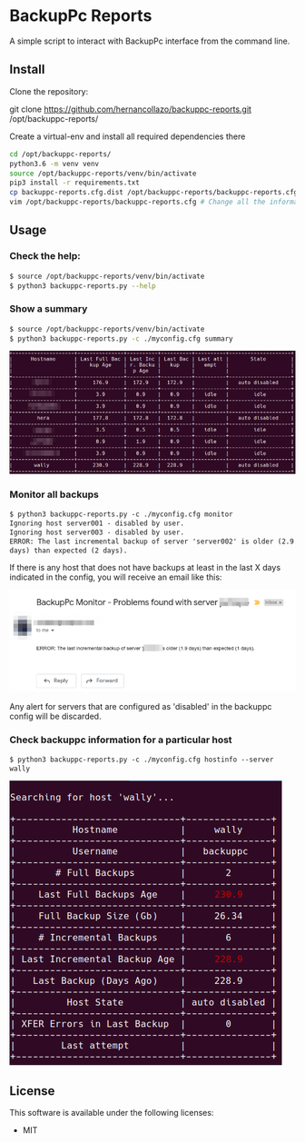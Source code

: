 
# BackupPc Reports

A simple script to interact with BackupPc interface from the command line.

## Install

Clone the repository:

git clone https://github.com/hernancollazo/backuppc-reports.git /opt/backuppc-reports/

Create a virtual-env and install all required dependencies there

```sh
cd /opt/backuppc-reports/
python3.6 -m venv venv
source /opt/backuppc-reports/venv/bin/activate
pip3 install -r requirements.txt
cp backuppc-reports.cfg.dist /opt/backuppc-reports/backuppc-reports.cfg
vim /opt/backuppc-reports/backuppc-reports.cfg # Change all the information there!
```

## Usage

### Check the help:

```sh
$ source /opt/backuppc-reports/venv/bin/activate
$ python3 backuppc-reports.py --help
```

### Show a summary

```sh
$ source /opt/backuppc-reports/venv/bin/activate
$ python3 backuppc-reports.py -c ./myconfig.cfg summary
```

![image info](./images/summary.png)

### Monitor all backups

```
$ python3 backuppc-reports.py -c ./myconfig.cfg monitor
Ignoring host server001 - disabled by user.
Ignoring host server003 - disabled by user.
ERROR: The last incremental backup of server 'server002' is older (2.9 days) than expected (2 days).
```

If there is any host that does not have backups at least in the last X days indicated in the config, you will receive an email like this:

![image info](./images/email_alert.png)

Any alert for servers that are configured as 'disabled' in the backuppc config will be discarded.

### Check backuppc information for a particular host

```
$ python3 backuppc-reports.py -c ./myconfig.cfg hostinfo --server wally
```
![image info](./images/hostinfo.png)


## License

This software is available under the following licenses:

- MIT
